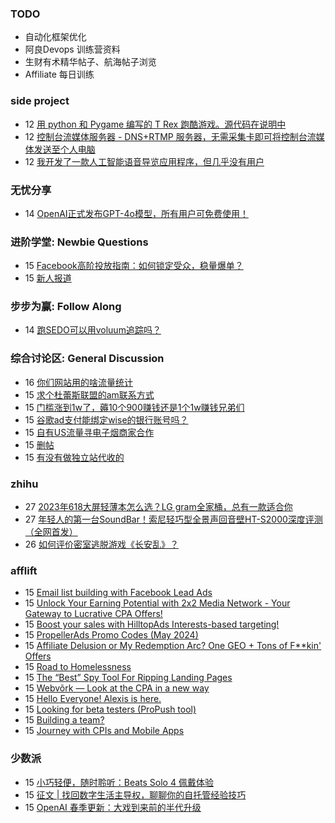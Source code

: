### TODO
-  自动化框架优化
-  阿良Devops 训练营资料
-  生财有术精华帖子、航海帖子浏览
-  Affiliate 每日训练

### side project
<!-- sideproject:START -->
-  12 [用 python 和 Pygame 编写的 T Rex 跑酷游戏。源代码在说明中](https://www.youtube.com/watch?v=pZySIXSelCA)
-  12 [控制台流媒体服务器 - DNS+RTMP 服务器，无需采集卡即可将控制台流媒体发送至个人电脑](https://github.com/Aioros/console-streaming-server)
-  12 [我开发了一款人工智能语音导览应用程序，但几乎没有用户](https://www.reddit.com/r/SideProject/comments/18gpp0e/ive_built_an_ai_audio_tour_app_but_have_almost_no/)<!-- sideproject:END -->


### 无忧分享
<!-- ruyo:START -->
-  14 [OpenAI正式发布GPT-4o模型，所有用户可免费使用！](https://51.ruyo.net/18663.html)<!-- ruyo:END -->

### 进阶学堂: Newbie Questions
<!-- advertcn1:START -->
-  15 [Facebook高阶投放指南：如何锁定受众，稳量爆单？](https://www.advertcn.com/thread-115013-1-1.html)
-  15 [新人报道](https://www.advertcn.com/thread-115011-1-1.html)<!-- advertcn1:END -->

### 步步为赢: Follow Along
<!-- advertcn2:START -->
-  14 [跑SEDO可以用voluum追踪吗？](https://www.advertcn.com/thread-115001-1-1.html)<!-- advertcn2:END -->

### 综合讨论区: General Discussion
<!-- advertcn3:START -->
-  16 [你们网站用的啥流量统计](https://www.advertcn.com/thread-115018-1-1.html)
-  15 [求个杜蕾斯联盟的am联系方式](https://www.advertcn.com/thread-115016-1-1.html)
-  15 [门槛涨到1w了，薅10个900赚钱还是1个1w赚钱兄弟们](https://www.advertcn.com/thread-115015-1-1.html)
-  15 [谷歌ad支付能绑定wise的银行账号吗？](https://www.advertcn.com/thread-115014-1-1.html)
-  15 [自有US流量寻电子烟商家合作](https://www.advertcn.com/thread-115012-1-1.html)
-  15 [删帖](https://www.advertcn.com/thread-115007-1-1.html)
-  15 [有没有做独立站代收的](https://www.advertcn.com/thread-115003-1-1.html)<!-- advertcn3:END -->


### zhihu
<!-- zhihu:START -->
-  27 [2023年618大屏轻薄本怎么选？LG gram全家桶，总有一款适合你](http://zhuanlan.zhihu.com/p/632641888?utm_campaign=rss&utm_medium=rss&utm_source=rss&utm_content=title)
-  27 [年轻人的第一台SoundBar！索尼轻巧型全景声回音壁HT-S2000深度评测（全网首发）](http://zhuanlan.zhihu.com/p/630990296?utm_campaign=rss&utm_medium=rss&utm_source=rss&utm_content=title)
-  26 [如何评价密室逃脱游戏《长安乱》？](http://www.zhihu.com/question/563950552/answer/3045961312?utm_campaign=rss&utm_medium=rss&utm_source=rss&utm_content=title)<!-- zhihu:END -->

### afflift
<!-- afflift:START -->
-  15 [Email list building with Facebook Lead Ads](https://afflift.com/f/threads/email-list-building-with-facebook-lead-ads.13126/)
-  15 [Unlock Your Earning Potential with 2x2 Media Network - Your Gateway to Lucrative CPA Offers!](https://afflift.com/f/threads/unlock-your-earning-potential-with-2x2-media-network-your-gateway-to-lucrative-cpa-offers.12303/)
-  15 [Boost your sales with HilltopAds Interests-based targeting!](https://afflift.com/f/threads/boost-your-sales-with-hilltopads-interests-based-targeting.13112/)
-  15 [PropellerAds Promo Codes &lpar;May 2024&rpar;](https://afflift.com/f/threads/propellerads-promo-codes-may-2024.13116/)
-  15 [Affiliate Delusion or My Redemption Arc? One GEO + Tons of F**kin&#39; Offers](https://afflift.com/f/threads/affiliate-delusion-or-my-redemption-arc-one-geo-tons-of-f-kin-offers.13035/)
-  15 [Road to Homelessness](https://afflift.com/f/threads/road-to-homelessness.12858/)
-  15 [The “Best” Spy Tool For Ripping Landing Pages](https://afflift.com/f/threads/the-%E2%80%9Cbest%E2%80%9D-spy-tool-for-ripping-landing-pages.13115/)
-  15 [Webvõrk — Look at the CPA in a new way](https://afflift.com/f/threads/webv%C3%B5rk-%E2%80%94-look-at-the-cpa-in-a-new-way.2820/)
-  15 [Hello Everyone! Alexis is here.](https://afflift.com/f/threads/hello-everyone-alexis-is-here.13118/)
-  15 [Looking for beta testers &lpar;ProPush tool&rpar;](https://afflift.com/f/threads/looking-for-beta-testers-propush-tool.11522/)
-  15 [Building a team?](https://afflift.com/f/threads/building-a-team.13124/)
-  15 [Journey with CPIs and Mobile Apps](https://afflift.com/f/threads/journey-with-cpis-and-mobile-apps.12762/)<!-- afflift:END -->

### 少数派
<!-- sspai:START -->
-  15 [小巧轻便，随时聆听：Beats Solo 4 佩戴体验](https://sspai.com/post/88797)
-  15 [征文 | 找回数字生活主导权，聊聊你的自托管经验技巧](https://sspai.com/post/88807)
-  15 [OpenAI 春季更新：大戏到来前的半代升级](https://sspai.com/post/88803)<!-- sspai:END -->
